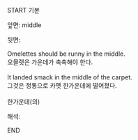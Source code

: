 START
기본

앞면:
middle


뒷면:
<div>Omelettes should be runny in the middle. </div><div><div>오믈렛은 가운데가 촉촉해야 한다.</div></div><div><br></div><div><div>It landed smack in the middle of the carpet. </div><div><div>그것은 정통으로 카펫 한가운데에 떨어졌다.</div></div></div><div><br></div><div>한가운데(의)</div>


해석:
<!--ID: 1746614454278-->
END